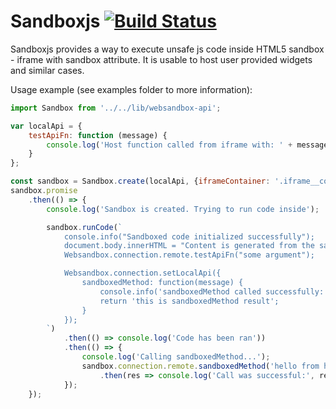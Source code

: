 # Sandboxjs [![Build Status](https://travis-ci.org/huston007/sandboxjs.svg?branch=master)](https://travis-ci.org/huston007/sandboxjs)

Sandboxjs provides a way to execute unsafe js code inside HTML5 sandbox - iframe with sandbox attribute.
It is usable to host user provided widgets and similar cases.

Usage example (see examples folder to more information): 
```js
import Sandbox from '../../lib/websandbox-api';

var localApi = {
    testApiFn: function (message) {
        console.log('Host function called from iframe with: ' + message);
    }
};

const sandbox = Sandbox.create(localApi, {iframeContainer: '.iframe__container', frameClassName: 'simple__iframe'});
sandbox.promise
    .then(() => {
        console.log('Sandbox is created. Trying to run code inside');

        sandbox.runCode(`
            console.info("Sandboxed code initialized successfully");
            document.body.innerHTML = "Content is generated from the sandbox";
            Websandbox.connection.remote.testApiFn("some argument");

            Websandbox.connection.setLocalApi({
                sandboxedMethod: function(message) {
                    console.info('sandboxedMethod called successfully:', message);
                    return 'this is sandboxedMethod result';
                }
            });
        `)
            .then(() => console.log('Code has been ran'))
            .then(() => {
                console.log('Calling sandboxedMethod...');
                sandbox.connection.remote.sandboxedMethod('hello from host')
                    .then(res => console.log('Call was successful:', res));
            });
    });


```